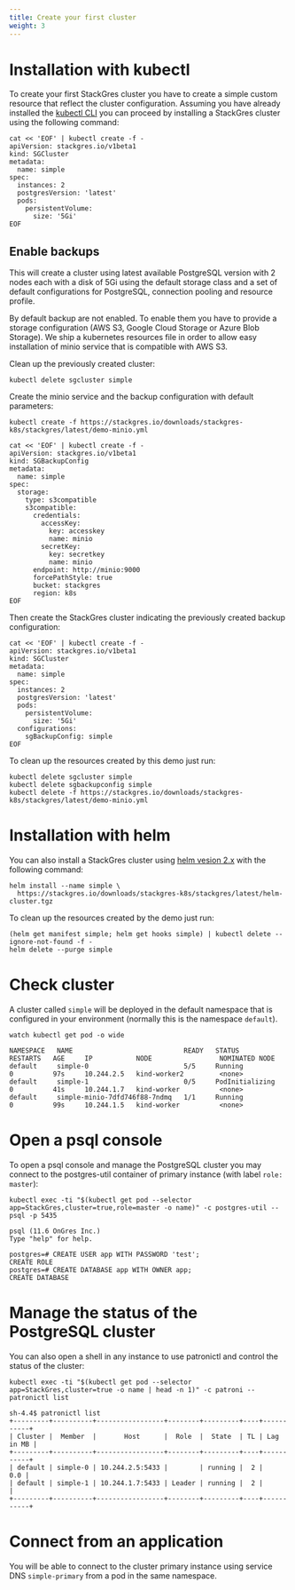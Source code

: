 ```yaml
---
title: Create your first cluster
weight: 3
---
```


# Installation with kubectl

To create your first StackGres cluster you have to create a simple custom resource that reflect
 the cluster configuration. Assuming you have already installed the
 [kubectl CLI](https://kubernetes.io/docs/tasks/tools/install-kubectl/) you can proceed by
 installing a StackGres cluster using the following command:

```shell
cat << 'EOF' | kubectl create -f -
apiVersion: stackgres.io/v1beta1
kind: SGCluster
metadata:
  name: simple
spec:
  instances: 2
  postgresVersion: 'latest'
  pods:
    persistentVolume: 
      size: '5Gi'
EOF
```

## Enable backups

This will create a cluster using latest available PostgreSQL version with 2 nodes each with a disk
 of 5Gi using the default storage class and a set of default configurations for PostgreSQL,
 connection pooling and resource profile.

By default backup are not enabled. To enable them you have to provide a storage configuration (AWS S3,
 Google Cloud Storage or Azure Blob Storage). We ship a kubernetes resources file in order to allow
 easy installation of minio service that is compatible with AWS S3.

Clean up the previously created cluster:

```shell
kubectl delete sgcluster simple
```

Create the minio service and the backup configuration with default parameters:

```shell
kubectl create -f https://stackgres.io/downloads/stackgres-k8s/stackgres/latest/demo-minio.yml

cat << 'EOF' | kubectl create -f -
apiVersion: stackgres.io/v1beta1
kind: SGBackupConfig
metadata:
  name: simple
spec:
  storage:
    type: s3compatible
    s3compatible:
      credentials:
        accessKey:
          key: accesskey
          name: minio
        secretKey:
          key: secretkey
          name: minio
      endpoint: http://minio:9000
      forcePathStyle: true
      bucket: stackgres
      region: k8s
EOF
```

Then create the StackGres cluster indicating the previously created backup configuration:

```shell
cat << 'EOF' | kubectl create -f -
apiVersion: stackgres.io/v1beta1
kind: SGCluster
metadata:
  name: simple
spec:
  instances: 2
  postgresVersion: 'latest'
  pods:
    persistentVolume:
      size: '5Gi'
  configurations:
    sgBackupConfig: simple
EOF
```

To clean up the resources created by this demo just run:

```
kubectl delete sgcluster simple
kubectl delete sgbackupconfig simple
kubectl delete -f https://stackgres.io/downloads/stackgres-k8s/stackgres/latest/demo-minio.yml
```

# Installation with helm

You can also install a StackGres cluster using [helm vesion 2.x](https://github.com/helm/helm/releases)
 with the following command:

```
helm install --name simple \
  https://stackgres.io/downloads/stackgres-k8s/stackgres/latest/helm-cluster.tgz
```

To clean up the resources created by the demo just run:

```
(helm get manifest simple; helm get hooks simple) | kubectl delete --ignore-not-found -f -
helm delete --purge simple
```

# Check cluster

A cluster called `simple` will be deployed in the default namespace
 that is configured in your environment (normally this is the namespace `default`).

```
watch kubectl get pod -o wide
```

```
NAMESPACE   NAME                            READY   STATUS            RESTARTS   AGE     IP           NODE                 NOMINATED NODE
default     simple-0                        5/5     Running           0          97s     10.244.2.5   kind-worker2         <none>
default     simple-1                        0/5     PodInitializing   0          41s     10.244.1.7   kind-worker          <none>
default     simple-minio-7dfd746f88-7ndmq   1/1     Running           0          99s     10.244.1.5   kind-worker          <none>
```

# Open a psql console

To open a psql console and manage the PostgreSQL cluster you may connect to the postgres-util
 container of primary instance (with label `role: master`):

```
kubectl exec -ti "$(kubectl get pod --selector app=StackGres,cluster=true,role=master -o name)" -c postgres-util -- psql -p 5435
```

```
psql (11.6 OnGres Inc.)
Type "help" for help.

postgres=# CREATE USER app WITH PASSWORD 'test';
CREATE ROLE
postgres=# CREATE DATABASE app WITH OWNER app;
CREATE DATABASE
```

# Manage the status of the PostgreSQL cluster

You can also open a shell in any instance to use patronictl and control the status of the cluster:

```
kubectl exec -ti "$(kubectl get pod --selector app=StackGres,cluster=true -o name | head -n 1)" -c patroni -- patronictl list
```

```
sh-4.4$ patronictl list
+---------+----------+-----------------+--------+---------+----+-----------+
| Cluster |  Member  |       Host      |  Role  |  State  | TL | Lag in MB |
+---------+----------+-----------------+--------+---------+----+-----------+
| default | simple-0 | 10.244.2.5:5433 |        | running |  2 |       0.0 |
| default | simple-1 | 10.244.1.7:5433 | Leader | running |  2 |           |
+---------+----------+-----------------+--------+---------+----+-----------+
```

# Connect from an application

You will be able to connect to the cluster primary instance using service DNS `simple-primary` from a pod in the same namespace.
